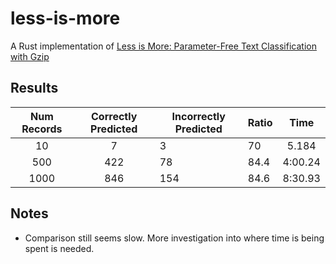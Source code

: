 # less-is-more
A Rust implementation of [Less is More: Parameter-Free Text Classification with Gzip](https://arxiv.org/pdf/2212.09410)

## Results
| Num Records | Correctly Predicted | Incorrectly Predicted | Ratio   |   Time  |
|:-----------:|:-------------------:|-----------------------|---------|:-------:|
| 10          | 7                   | 3                     | 70      | 5.184   |
| 500         | 422                 | 78                    | 84.4    | 4:00.24 |
| 1000        | 846                 | 154                   | 84.6    | 8:30.93 |


## Notes
- Comparison still seems slow. More investigation into where time is being spent is needed. 